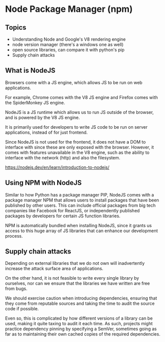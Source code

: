 # Node Package Manager (npm)

## Topics

- Understanding Node and Google's V8 rendering engine
- node version manager (there's a windows one as well)
- open source libraries, can compare it with python's pip
- Supply chain attacks

## What is NodeJS

Browsers come with a JS engine, which allows JS to be run on web applications.

For example, Chrome comes with the V8 JS engine and Firefox comes with the SpiderMonkey JS engine.

NodeJS is a JS runtime which allows us to run JS outside of the browser, and is powered by the V8 JS engine.

It is primarily used for developers to write JS code to be run on server applications, instead of for just frontend.

Since NodeJS is not used for the frontend, it does not have a DOM to interface with since these are only exposed with the browser. However, it comes with features unavailable in the V8 engine, such as the ability to interface with the network (http) and also the filesystem.

https://nodejs.dev/en/learn/introduction-to-nodejs/

## Using NPM with NodeJS

Similar to how Python has a package manager PIP, NodeJS comes with a package manager NPM that allows users to install packages that have been published by other users. This can include official packages from big tech companies like Facebook for ReactJS, or independently published packages by developers for certain JS function libraries.

NPM is automatically bundled when installing NodeJS, since it grants us access to this huge array of JS libraries that can enhance our development process.

## Supply chain attacks

Depending on external libraries that we do not own will inadvertently increase the attack surface area of applications.

On the other hand, it is not feasible to write every single library by ourselves, nor can we ensure that the libraries we have written are free from bugs.

We should exercise caution when introducing dependencies, ensuring that they come from reputable sources and taking the time to audit the source code if possible.

Even so, this is complicated by how different versions of a library can be used, making it quite taxing to audit it each time. As such, projects might practice dependency pinning by specifying a SemVer, sometimes going as far as to maintaining their own cached copies of the required dependencies.
